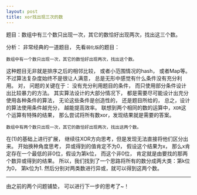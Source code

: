 ```yaml
---
layout: post
title: xor找出现三次的数
---
```


题目：数组中有三个数只出现一次，其它的数恰好出现两次，找出这三个数。

分析： 非常经典的一道题目， 先看`弱化版`的题目：

```
数组中有一个数只出现一次，其它的数恰好出现两次，找出这个数。
```

这种题目无非就是排序之后的相邻比较， 或者小范围情况的hash， 或者Map等。
不过算法复杂度始终不是很让人满意， 总是无形中感觉有什么条件没有充分利用。
对， 问题的关键在于： 没有充分利用题目的条件， 而只使用部分条件设计出比较暴力的方法。
其实算法设计的大部分情况下， 都是需要尽可能设计出充分使用各种条件的算法， 无论这些条件是创造性的， 还是题目所给的， 总之，设计的算法使用条件越充分， 越能提高效率。
联想到两个相同的数的运算中，`XOR`这个运算有特殊的结果， 那么尝试将所有数xor，发现结果就是需要的答案。
<br>

```
数组中有两个数只出现一次，其它的数恰好出现两次，找出这两个数。
```

在(1)的基础上进行扩展， 继续往XOR方向思考，但是发现无法直接将他们区分出来。 开始换种角度思考， 异或得到的值肯定不为0， 假设这个结果为x， 那么x肯定存在一个最低的非0位，假设为第k位， 而这个非0位， 肯定就是由要找的那两个数异或得到的结果。 所以，我们找到了一个思路将所有的数分成两大类：第k位为0， 第k位为1. 然后分别对两类数进行异或，就可以得到这两个数。

---
由之前的两个问题铺垫， 可以进行下一步的思考了~！
